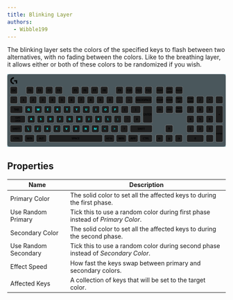 ```yaml
---
title: Blinking Layer
authors:
  - Wibble199
---
```


The blinking layer sets the colors of the specified keys to flash between two alternatives, with no fading between the colors. Like to the breathing layer, it allows either or both of these colors to be randomized if you wish.

![A blinking layer with cyan and a random secondary color](/img/docs/layer-blinking.gif)

## Properties

Name|Description
-|-
Primary Color|The solid color to set all the affected keys to during the first phase.
Use Random Primary|Tick this to use a random color during first phase instead of *Primary Color*.
Secondary Color|The solid color to set all the affected keys to during the second phase.
Use Random Secondary|Tick this to use a random color during second phase instead of *Secondary Color*.
Effect Speed|How fast the keys swap between primary and secondary colors.
Affected Keys|A collection of keys that will be set to the target color.